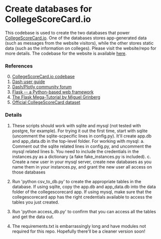 # Create databases for CollegeScoreCard.io

This codebase is used to create the two databases that power [CollegeScoreCard.io](https://collegescorecard.io/). One of the databases stores app-generated data (such as messages from the website visitors), while the other stores static data (such as the information on colleges). Please visit the website/repo for more details. The codebase for the website is available [here](https://github.com/royanin/collegescorecard).

### References

0. [CollegeScoreCard.io codebase](https://github.com/royanin/collegescorecard)
1. [Dash user guide](https://dash.plot.ly/)
2. [Dash/Plotly community forum](https://community.plot.ly/)
3. [Flask -- a Python-based web framework](http://flask.pocoo.org/)
4. [The Flask Mega-Tutorial by Miguel Grinberg](https://blog.miguelgrinberg.com/post/the-flask-mega-tutorial-part-i-hello-world)
5. [Official CollegeScoreCard dataset](https://collegescorecard.ed.gov/data/)

### Details

1. These scripts should work with sqlite and mysql (not tested with postgre, for example).
For trying it out the first time, start with sqlite (uncomment the sqlite-scpecific lines in 
config.py). It'll create app.db and app_data.db in the top-level folder.
For working with mysql:
    a. Comment out the sqlite related lines in config.py, and uncomment the mysql related lines
    b. You need to include the credentials in the instances.py as a dictionary (a fake 
    fake_instances.py is included).
    c. Create a new user in your mysql server, create new databases as you name them in your
    instances.py, and grant the new user all access on those databases

2. Run 'python csv_to_db.py' to create the appropriate tables in the database. If using sqilte,
copy the app.db and app_data.db into the data folder of the collegescorecard app. If using mysql, make
sure that the collegescorecard app has the right credentials available to access the tables you just
created.

3. Run 'python access_db.py' to confirm that you can access all the tables and get the data out.

4. The requirements.txt is embarrassingly long and have modules not required for this repo. Hopefully
there'll be a cleaner version soon!
